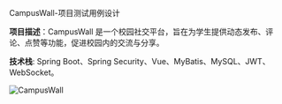 CampusWall-项目测试用例设计

**项目描述**：CampusWall 是一个校园社交平台，旨在为学生提供动态发布、评论、点赞等功能，促进校园内的交流与分享。

**技术栈**: Spring Boot、Spring Security、Vue、MyBatis、MySQL、JWT、WebSocket。


![CampusWall](https://github.com/user-attachments/assets/29dd491d-1abf-4337-96d1-c6ab548695bf)
